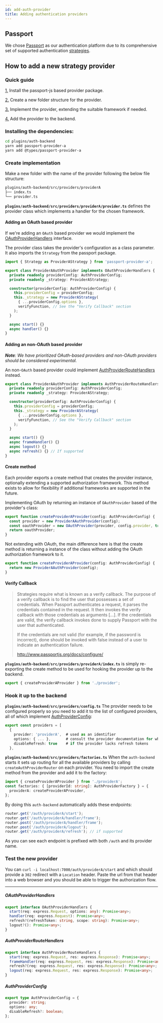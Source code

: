 ```yaml
---
id: add-auth-provider
title: Adding authentication providers
---
```


## Passport

We chose [Passport](http://www.passportjs.org/) as our authentication platform
due to its comprehensive set of supported authentication
[strategies](http://www.passportjs.org/packages/).

## How to add a new strategy provider

### Quick guide

[1.](#installing-the-dependencies) Install the passport-js based provider
package.

[2.](#create-implementation) Create a new folder structure for the provider.

[3.](#adding-an-oauth-based-provider) Implement the provider, extending the
suitable framework if needed.

[4.](#hook-it-up-to-the-backend) Add the provider to the backend.

### Installing the dependencies:

```bash
cd plugins/auth-backend
yarn add passport-provider-a
yarn add @types/passport-provider-a
```

### Create implementation

Make a new folder with the name of the provider following the below file
structure:

```bash
plugins/auth-backend/src/providers/providerA
├── index.ts
└── provider.ts
```

**`plugins/auth-backend/src/providers/providerA/provider.ts`** defines the
provider class which implements a handler for the chosen framework.

#### Adding an OAuth based provider

If we're adding an `OAuth` based provider we would implement the
[OAuthProviderHandlers](#OAuthProviderHandlers) interface.

The provider class takes the provider's configuration as a class parameter. It
also imports the `Strategy` from the passport package.

```ts
import { Strategy as ProviderAStrategy } from 'passport-provider-a';

export class ProviderAAuthProvider implements OAuthProviderHandlers {
  private readonly providerConfig: AuthProviderConfig;
  private readonly _strategy: ProviderAStrategy;

  constructor(providerConfig: AuthProviderConfig) {
    this.providerConfig = providerConfig;
    this._strategy = new ProviderAStrategy(
      { ...providerConfig.options },
      verifyFunction, // See the "Verify Callback" section
    );
  }

  async start() {}
  async handler() {}
}
```

#### Adding an non-OAuth based provider

_**Note**: We have prioritized OAuth-based providers and non-OAuth providers
should be considered experimental._

An non-`OAuth` based provider could implement
[AuthProviderRouteHandlers](#AuthProviderRouteHandlers) instead.

```ts
export class ProviderAAuthProvider implements AuthProviderRouteHandlers {
  private readonly providerConfig: AuthProviderConfig;
  private readonly _strategy: ProviderAStrategy;

  constructor(providerConfig: AuthProviderConfig) {
    this.providerConfig = providerConfig;
    this._strategy = new ProviderAStrategy(
      { ...providerConfig.options },
      verifyFunction, // See the "Verify Callback" section
    );
  }

  async start() {}
  async frameHandler() {}
  async logout() {}
  async refresh() {} // If supported
}
```

#### Create method

Each provider exports a create method that creates the provider instance,
optionally extending a supported authorization framework. This method exists to
allow for flexibility if additional frameworks are supported in the future.

Implementing OAuth by returning an instance of `OAuthProvider` based of the
provider's class:

```ts
export function createProviderAProvider(config: AuthProviderConfig) {
  const provider = new ProviderAAuthProvider(config);
  const oauthProvider = new OAuthProvider(provider, config.provider, true);
  return oauthProvider;
}
```

Not extending with OAuth, the main difference here is that the create method is
returning a instance of the class without adding the OAuth authorization
framework to it.

```ts
export function createProviderAProvider(config: AuthProviderConfig) {
  return new ProviderAAuthProvider(config);
}
```

#### Verify Callback

> Strategies require what is known as a verify callback. The purpose of a verify
> callback is to find the user that possesses a set of credentials. When
> Passport authenticates a request, it parses the credentials contained in the
> request. It then invokes the verify callback with those credentials as
> arguments [...]. If the credentials are valid, the verify callback invokes
> done to supply Passport with the user that authenticated.
>
> If the credentials are not valid (for example, if the password is incorrect),
> done should be invoked with false instead of a user to indicate an
> authentication failure.
>
> http://www.passportjs.org/docs/configure/

**`plugins/auth-backend/src/providers/providerA/index.ts`** is simply
re-exporting the create method to be used for hooking the provider up to the
backend.

```ts
export { createProviderAProvider } from './provider';
```

### Hook it up to the backend

**`plugins/auth-backend/src/providers/config.ts`** The provider needs to be
configured properly so you need to add it to the list of configured providers,
all of which implement [AuthProviderConfig](#AuthProviderConfig):

```ts
export const providers = [
  {
    provider: 'providerA',  # used as an identifier
    options: { ... },       # consult the provider documentation for which options you should provide
    disableRefresh: true    # if the provider lacks refresh tokens
  },
```

**`plugins/auth-backend/src/providers/factories.ts`** When the `auth-backend`
starts it sets up routing for all the available providers by calling
`createAuthProviderRouter` on each provider. You need to import the create
method from the provider and add it to the factory:

```ts
import { createProviderAProvider } from './providerA';
const factories: { [providerId: string]: AuthProviderFactory } = {
  providerA: createProviderAProvider,
};
```

By doing this `auth-backend` automatically adds these endpoints:

```ts
router.get('/auth/providerA/start');
router.get('/auth/providerA/handler/frame');
router.post('/auth/providerA/handler/frame');
router.post('/auth/providerA/logout');
router.get('/auth/providerA/refresh'); // if supported
```

As you can see each endpoint is prefixed with both `/auth` and its provider
name.

### Test the new provider

You can `curl -i localhost:7000/auth/providerA/start` and which should provide a
`302` redirect with a `Location` header. Paste the url from that header into a
web browser and you should be able to trigger the authorization flow.

---

##### OAuthProviderHandlers

```ts
export interface OAuthProviderHandlers {
  start(req: express.Request, options: any): Promise<any>;
  handler(req: express.Request): Promise<any>;
  refresh?(refreshToken: string, scope: string): Promise<any>;
  logout?(): Promise<any>;
}
```

##### AuthProviderRouteHandlers

```ts
export interface AuthProviderRouteHandlers {
  start(req: express.Request, res: express.Response): Promise<any>;
  frameHandler(req: express.Request, res: express.Response): Promise<any>;
  refresh?(req: express.Request, res: express.Response): Promise<any>;
  logout(req: express.Request, res: express.Response): Promise<any>;
}
```

##### AuthProviderConfig

```ts
export type AuthProviderConfig = {
  provider: string;
  options: any;
  disableRefresh?: boolean;
};
```
